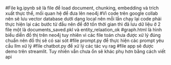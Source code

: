 #File kg.ipynb sẽ là file để load document, chunking, embedding và trích xuất thực thể, mối quan hệ để đưa lên neo4j
#Vì code trên google collab nên sẽ lưu vector database dưới dạng local nên mỗi lần chạy lại code phải thực hiện lại các bước từ đầu nên để đỡ tốn thời gian thì đã lưu dữ liệu ở 2 file một là documents_saved.pkl và entity_relaation_ok
#graph.html là hình biểu diễn đồ thị trên neo4j tuy nhiên vì các file toán chưa được xử lý đúng chuẩn nên đồ thị sẽ có sai sót
#file prompt.py để thực hiện các prompt yêu cầu llm xử lý
#file chatbot.py  để xử lý các tác vụ rag
#file app sẽ được demo trên streamlit. Tuy nhiên vẫn chưa ổn sẽ khác phụ hơn bằng cách viết api
